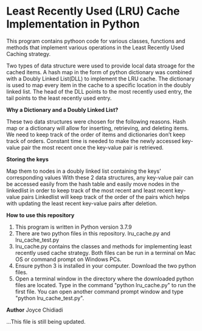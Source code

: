 # Least Recently Used (LRU) Cache Implementation in Python
This program contains pythoon code for various classes, functions and methods that implement various operations in the Least Recently Used Caching strategy. 

Two types of data structure were used to provide local data stroage for the cached items. A hash map in the form of python dictionary was combined with a Doubly Linked List(DLL) to implement the LRU cache. The dictionary is used to map every item in the cache to a specific location in the doubly linked list. The head of the DLL points to the most recently used entry, the tail points to the least recently used entry.

**Why a Dictionary and a Doubly Linked List?**

These two data structures were chosen for the following reasons.
Hash map or a dictionary will allow for inserting, retrieving, and deleting items. We need to keep track of the order of items and dictionaries don’t keep track of orders. 
Constant time is needed to make the newly accessed key-value pair the most recent once the key-value pair is retrieved. 

**Storing the keys** 

Map them to nodes in a doubly linked list containing the keys’ corresponding values
With these 2 data structures, any key-value pair can be accessed easily from the hash table and easily move nodes in the linkedlist in order to keep track of the most recent and least recent key-value pairs
Linkedlist will keep track of the order of the pairs which helps with updating the least recent key-value pairs after deletion.

**How to use this repository**
1. This program is written in Python version 3.7.9
2. There are two python files in this repository. lru_cache.py and lru_cache_test.py
3. lru_cache.py contains the classes and methods for implementing least recently used cache strategy. Both files can be run in a terminal on Mac OS or command prompt on Windows PCs. 
4. Ensure python 3 is installed in your computer. Download the two python files.
5. Open a terminal window in the directory where the downloaded python files are located. Type in the command "python lru_cache.py" to run the first file. You can open another command prompt window and type "python lru_cache_test.py".


**Author**
Joyce Chidiadi


...This file is still being updated.
